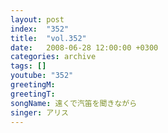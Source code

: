 ```yaml
---
layout: post
index:  "352"
title:  "vol.352"
date:   2008-06-28 12:00:00 +0300
categories: archive
tags: []
youtube: "352"
greetingM: 
greetingT: 
songName: 遠くで汽笛を聞きながら
singer: アリス
---
```

